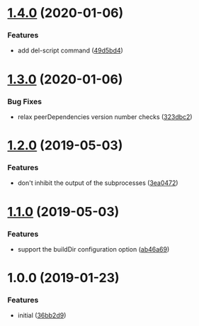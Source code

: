 <a name="1.4.0"></a>
# [1.4.0](https://github.com/lddubeau/monist/compare/v1.3.0...v1.4.0) (2020-01-06)


### Features

* add del-script command ([49d5bd4](https://github.com/lddubeau/monist/commit/49d5bd4))



<a name="1.3.0"></a>
# [1.3.0](https://github.com/lddubeau/monist/compare/v1.2.0...v1.3.0) (2020-01-06)


### Bug Fixes

* relax peerDependencies version number checks ([323dbc2](https://github.com/lddubeau/monist/commit/323dbc2))



# [1.2.0](https://github.com/lddubeau/monist/compare/v1.1.0...v1.2.0) (2019-05-03)


### Features

* don't inhibit the output of the subprocesses ([3ea0472](https://github.com/lddubeau/monist/commit/3ea0472))



# [1.1.0](https://github.com/lddubeau/monist/compare/v1.0.0...v1.1.0) (2019-05-03)


### Features

* support the buildDir configuration option ([ab46a69](https://github.com/lddubeau/monist/commit/ab46a69))



# 1.0.0 (2019-01-23)


### Features

* initial ([36bb2d9](https://github.com/lddubeau/monist/commit/36bb2d9))



